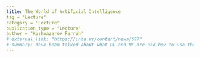 ```yaml
---
title: The World of Artificial Intelligence
tag = "Lecture"
category = "Lecture"
publication_type = "Lecture"
author = "Kushnazarov Farruh"
# external_link: "https://inha.uz/content/news/697"
# summary: Have been talked about what DL and ML are and how to use these technologies in the interests of contemporary life. And also about artificial neural networks based on CNN (Convolutional NN) and RNN (Recurrent NN) technologies, etc.
---
```

